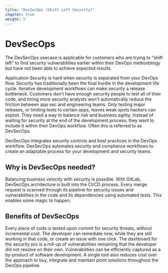 ```yaml
---
title: "DevSecOps (Shift Left Security)"
chapter: true
weight: 5
---
```


# DevSecOps

The DevSecOps usecase is applicable for customers who are trying to "shift left" to find security vulnerabilities earlier within their DevOps methodology but have not been able to achieve expected results.

Application Security is hard when security is separated from your DevOps flow. Security has traditionally been the final hurdle in the development life cycle. Iterative development workflows can make security a release bottleneck. Customers don't have enough security people to test all of their code, and hiring more security analysts won't automatically reduce the friction between app sec and engineering teams. Only testing major releases, or limiting tests to certain apps, leaves weak spots hackers can exploit. They need a way to balance risk and business agility. Instead of waiting for security at the end of the development process, they want to include it within their DevOps workflow. Often this is referred to as DevSecOps.

DevSecOps integrates security controls and best practices in the DevOps workflow. DevSecOps automates security and compliance workflows to create an adaptable process for your development and security teams.

## Why is DevSecOps needed?
Balancing business velocity with security is possible. With GitLab, DevSecOps architecture is built into the CI/CD process. Every merge request is scanned through its pipeline for security issues and vulnerabilities in the code and its dependencies using automated tests. This enables some magic to happen.

## Benefits of DevSecOps

Every piece of code is tested upon commit for security threats, without incremental cost. The developer can remediate now, while they are still working in that code, or create an issue with one click. The dashboard for the security pro is a roll-up of vulnerabilities remaining that the developer did not resolve on their own. Vulnerabilities can be efficiently captured as a by-product of software development. A single tool also reduces cost over the approach to buy, integrate and maintain point solutions throughout the DevOps pipeline.
